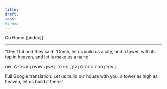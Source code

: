 ```yaml
---
title:
draft:
tags:
#index
---
```


Go Home [[index]]

---

"Gen 11:4 and they said: 'Come, let us build us a city, and a tower, with its top in heaven, and let is make us a name.'

ןיאמךן הבה נבנה-לנן עיך, ןמגדל ןךאשן בשמים ןנעשה-לנן שם

Full Google translation: Let us build our house with you, a tower as high as heaven, let us build it there."

